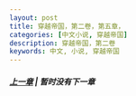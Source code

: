 ```yaml
---
layout: post
title: 穿越帝国，第二卷，第五章，
categories: [中文小说, 穿越帝国]
description: 穿越帝国，第二卷
keywords: 中文, 小说, 穿越帝国
---
```


##### [上一章](/2020/03/28/TimeTravellerEmpire-2-4/) | 暂时没有下一章